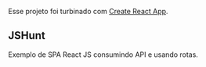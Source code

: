 Esse projeto foi turbinado com [Create React App](https://github.com/facebook/create-react-app).

## JSHunt

Exemplo de SPA React JS consumindo API e usando rotas.
